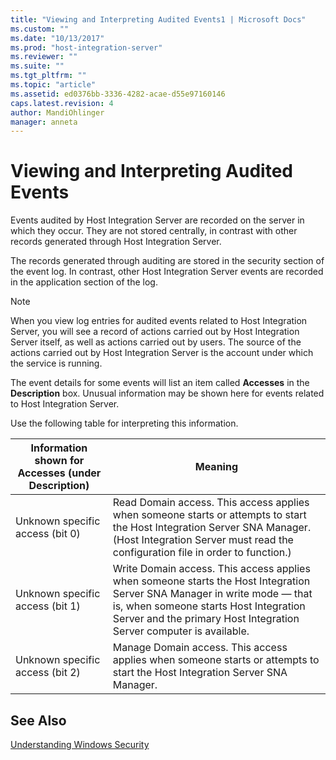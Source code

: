 ```yaml
---
title: "Viewing and Interpreting Audited Events1 | Microsoft Docs"
ms.custom: ""
ms.date: "10/13/2017"
ms.prod: "host-integration-server"
ms.reviewer: ""
ms.suite: ""
ms.tgt_pltfrm: ""
ms.topic: "article"
ms.assetid: ed0376bb-3336-4282-acae-d55e97160146
caps.latest.revision: 4
author: MandiOhlinger
manager: anneta
---
```

# Viewing and Interpreting Audited Events
Events audited by Host Integration Server are recorded on the server in which they occur. They are not stored centrally, in contrast with other records generated through Host Integration Server.  
  
 The records generated through auditing are stored in the security section of the event log. In contrast, other Host Integration Server events are recorded in the application section of the log.  
  
> [!NOTE]
>  When you view log entries for audited events related to Host Integration Server, you will see a record of actions carried out by Host Integration Server itself, as well as actions carried out by users. The source of the actions carried out by Host Integration Server is the account under which the service is running.  
  
 The event details for some events will list an item called **Accesses** in the **Description** box. Unusual information may be shown here for events related to Host Integration Server.  
  
 Use the following table for interpreting this information.  
  
|Information shown for Accesses (under Description)|Meaning|  
|----------------------------------------------------------|-------------|  
|Unknown specific access (bit 0)|Read Domain access. This access applies when someone starts or attempts to start the Host Integration Server SNA Manager. (Host Integration Server must read the configuration file in order to function.)|  
|Unknown specific access (bit 1)|Write Domain access. This access applies when someone starts the Host Integration Server SNA Manager in write mode — that is, when someone starts Host Integration Server and the primary Host Integration Server computer is available.|  
|Unknown specific access (bit 2)|Manage Domain access. This access applies when someone starts or attempts to start the Host Integration Server SNA Manager.|  
  
## See Also  
 [Understanding Windows Security](../core/understanding-windows-security.md)